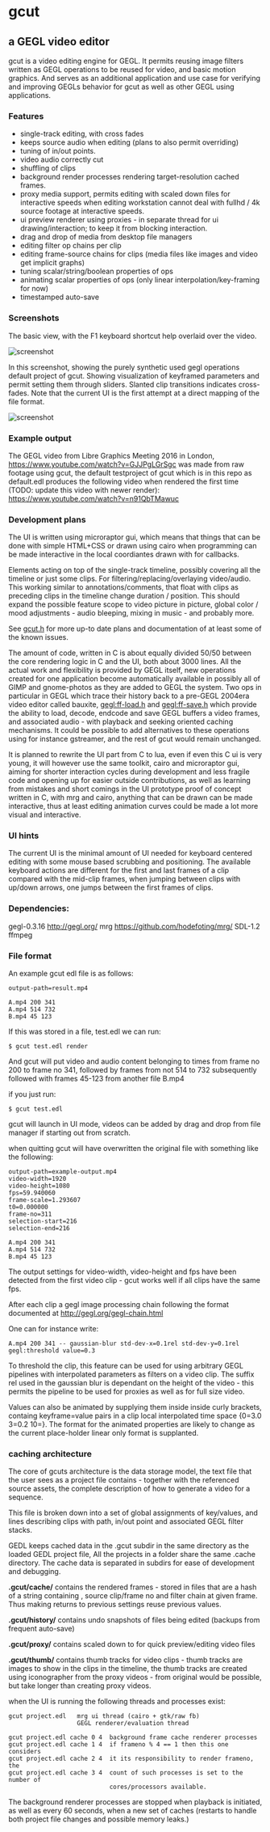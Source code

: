# gcut

## a GEGL video editor

gcut is a video editing engine for GEGL. It permits reusing image filters
written as GEGL operations to be reused for video, and basic motion graphics.
And serves as an additional application and use case for verifying and
improving GEGLs behavior for gcut as well as other GEGL using applications.

### Features

 - single-track editing, with cross fades
 - keeps source audio when editing (plans to also permit overriding)
 - tuning of in/out points.
 - video audio correctly cut
 - shuffling of clips
 - background render processes rendering target-resolution cached frames.
 - proxy media support, permits editing with scaled down files for interactive speeds when editing workstation cannot deal with fullhd / 4k source footage at interactive speeds.
 - ui preview renderer using proxies - in separate thread for ui drawing/interaction; to keep it from blocking interaction.
 - drag and drop of media from desktop file managers
 - editing filter op chains per clip
 - editing frame-source chains for clips (media files like images and video get implicit graphs)
 - tuning scalar/string/boolean properties of ops
 - animating scalar properties of ops (only linear interpolation/key-framing for
now)
 - timestamped auto-save

### Screenshots

The basic view, with the F1 keyboard shortcut help overlaid over the video.

![screenshot](http://pippin.gimp.org/gedl/gcut-help.png)

In this screenshot, showing the purely synthetic used gegl operations default
project of gcut. Showing visualization of keyframed parameters and permit
setting them through sliders. Slanted clip transitions indicates cross-fades.
Note that the current UI is the first attempt at a direct mapping of the file
format.

![screenshot](http://pippin.gimp.org/gedl/gedl2.png)


### Example output

The GEGL video from Libre Graphics Meeting 2016 in London,
https://www.youtube.com/watch?v=GJJPgLGrSgc was made from raw footage using
gcut, the default testproject of gcut which is in this repo as default.edl
produces the following video when rendered the first time (TODO: update this
video with newer render):
https://www.youtube.com/watch?v=n91QbTMawuc


### Development plans

The UI is written using microraptor gui, which means that things that can be
done with simple HTML+CSS or drawn using cairo when programming can be made
interactive in the local coordiantes drawn with for callbacks. 

Elements acting on top of the single-track timeline, possibly covering all the
timeline or just some clips. For filtering/replacing/overlaying video/audio.
This working similar to annotations/comments, that float with clips as
preceding clips in the timeline change duration / position. This should expand
the possible feature scope to video picture in picture, global color / mood
adjustments - audio bleeping, mixing in music - and probably more.

See [gcut.h](https://github.com/hodefoting/gedl/blob/master/gcut.h) for more
up-to date plans and documentation of at least some of the known issues.

The amount of code, written in C is about equally divided 50/50 between the
core rendering logic in C and the UI, both about 3000 lines. All the actual
work and flexibility is provided by GEGL itself, new operations created for one
application become automatically available in possibly all of GIMP and
gnome-photos as they are added to GEGL the system.  Two ops in particular in
GEGL which trace their history back to a pre-GEGL 2004era video editor called
bauxite, [gegl:ff-load.h](http://gegl.org/operations/gegl-ff-load.html) and
[gegl:ff-save.h](http://gegl.org/operations/gegl-ff-save.html) which provide
the ability to load, decode, endcode and save GEGL buffers a video frames, and
associated audio - with playback and seeking oriented caching mechanisms. It
could be possible to add alternatives to these operations using for instance
gstreamer, and the rest of gcut would remain unchanged.

It is planned to rewrite the UI part from C to lua, even if even this C ui is
very young, it will however use the same toolkit, cairo and microraptor gui,
aiming for shorter interaction cycles during development and less fragile code
and opening up for easier outside contributions, as well as learning from
mistakes and short comings in the UI prototype proof of concept written in C,
with mrg and cairo, anything that can be drawn can be made interactive, thus at
least editing animation curves could be made a lot more visual and interactive.

### UI hints

The current UI is the minimal amount of UI needed for keyboard centered editing
with some mouse based scrubbing and positioning. The available keyboard actions
are different for the first and last frames of a clip compared with the
mid-clip frames, when jumping between clips with up/down arrows, one jumps
between the first frames of clips.


### Dependencies:

   gegl-0.3.16  http://gegl.org/
   mrg          https://github.com/hodefoting/mrg/
   SDL-1.2
   ffmpeg

### File format

An example gcut edl file is as follows:

    output-path=result.mp4

    A.mp4 200 341
    A.mp4 514 732
    B.mp4 45 123

If this was stored in a file, test.edl we can run:

    $ gcut test.edl render

And gcut will put video and audio content belonging to times from frame no 200 to frame no 341, followed by frames from not 514 to 732 subsequently followed with frames 45-123 from another file B.mp4

if you just run:

    $ gcut test.edl

gcut will launch in UI mode, videos can be added by drag and drop from
file manager if starting out from scratch.

when quitting gcut will have overwritten the original file
with something like the following:

    output-path=example-output.mp4
    video-width=1920
    video-height=1080
    fps=59.940060
    frame-scale=1.293607
    t0=0.000000
    frame-no=311
    selection-start=216
    selection-end=216
    
    A.mp4 200 341
    A.mp4 514 732
    B.mp4 45 123

The output settings  for video-width, video-height and fps have been detected
from the first video clip - gcut works well if all clips have the same fps.

After each clip a gegl image processing chain following the format documented
at http://gegl.org/gegl-chain.html

One can for instance write:

    A.mp4 200 341 -- gaussian-blur std-dev-x=0.1rel std-dev-y=0.1rel gegl:threshold value=0.3

To threshold the clip, this feature can be used for using arbitrary GEGL
pipelines with interpolated parameters as filters on a video clip. The suffix
rel used in the gaussian blur is dependant on the height of the video - this
permits the pipeline to be used for proxies as well as for full size video.

Values can also be animated by supplying them inside inside curly brackets,
containg keyframe=value pairs in a clip local interpolated time space {0=3.0
3=0.2 10=}. The format for the animated properties are likely to change as the
current place-holder linear only format is supplanted.

### caching architecture

The core of gcuts architecture is the data storage model, the text file that
the user sees as a project file contains - together with the referenced source
assets, the complete description of how to generate a video for a sequence.

This file is broken down into a set of global assignments of key/values, and
lines describing clips with path, in/out point and associated GEGL filter
stacks.

GEDL keeps cached data in the .gcut subdir in the same directory as the loaded
GEDL project file, All the projects in a folder share the same .cache
directory. The cache data is separated in subdirs for ease of development and
debugging.

**.gcut/cache/**   contains the rendered frames - stored in files that are a hash
of a string containing , source clip/frame no and filter chain at given frame.
Thus making returns to previous settings reuse previous values.

**.gcut/history/**  contains undo snapshots of files being edited (backups from
frequent auto-save)

**.gcut/proxy/**  contains scaled down to for quick preview/editing video files

**.gcut/thumb/**  contains thumb tracks for video clips - thumb tracks are images
to show in the clips in the timeline, the thumb tracks are created using
iconographer from the proxy videos - from original would be possible, but take
longer than creating proxy videos.

when the UI is running the following threads and processes exist:

    gcut project.edl   mrg ui thread (cairo + gtk/raw fb)
                       GEGL renderer/evaluation thread

    gcut project.edl cache 0 4  background frame cache renderer processes
    gcut project.edl cache 1 4  if frameno % 4 == 1 then this one considers
    gcut project.edl cache 2 4  it its responsibility to render frameno, the
    gcut project.edl cache 3 4  count of such processes is set to the number of
                                cores/processors available.

The background renderer processes are stopped when playback is initiated, as
well as every 60 seconds, when a new set of caches (restarts to handle both
project file changes and possible memory leaks.)

